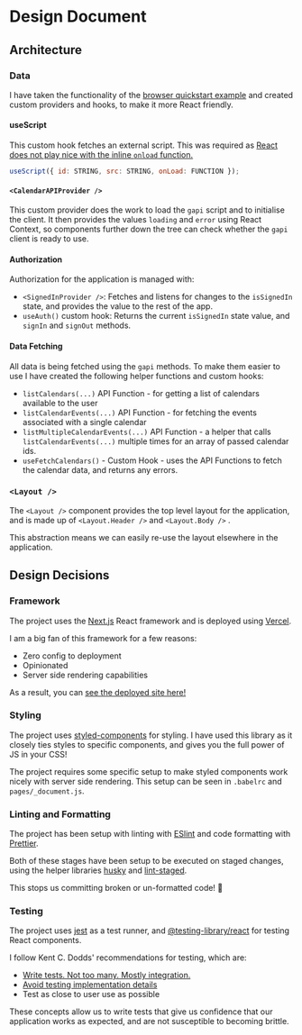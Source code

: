 # Design Document

## Architecture

### Data

I have taken the functionality of the [browser quickstart example](https://developers.google.com/calendar/quickstart/js) and created custom providers and hooks, to make it more React friendly.

#### useScript

This custom hook fetches an external script. This was required as [React does not play nice with the inline `onload` function.](https://github.com/facebook/react/issues/13863)

```javascript
useScript({ id: STRING, src: STRING, onLoad: FUNCTION });
```

#### `<CalendarAPIProvider />`

This custom provider does the work to load the `gapi` script and to initialise the client. It then provides the values `loading` and `error` using React Context, so components further down the tree can check whether the `gapi` client is ready to use.

#### Authorization

Authorization for the application is managed with:

- `<SignedInProvider />`: Fetches and listens for changes to the `isSignedIn` state, and provides the value to the rest of the app.
- `useAuth()` custom hook: Returns the current `isSignedIn` state value, and `signIn` and `signOut` methods.

#### Data Fetching

All data is being fetched using the `gapi` methods. To make them easier to use I have created the following helper functions and custom hooks:

- `listCalendars(...)` API Function - for getting a list of calendars available to the user
- `listCalendarEvents(...)` API Function - for fetching the events associated with a single calendar
- `listMultipleCalendarEvents(...)` API Function - a helper that calls `listCalendarEvents(...)` multiple times for an array of passed calendar ids.
- `useFetchCalendars()` - Custom Hook - uses the API Functions to fetch the calendar data, and returns any errors.

### `<Layout />`

The `<Layout />` component provides the top level layout for the application, and is made up of `<Layout.Header />` and `<Layout.Body />` .

This abstraction means we can easily re-use the layout elsewhere in the application.

## Design Decisions

### Framework

The project uses the [Next.js](https://nextjs.org/) React framework and is deployed using [Vercel](https://vercel.com/).

I am a big fan of this framework for a few reasons:

- Zero config to deployment
- Opinionated
- Server side rendering capabilities

As a result, you can [see the deployed site here!](https://bristol-to-toronto.vercel.app/)

### Styling

The project uses [styled-components](https://styled-components.com/) for styling. I have used this library as it closely ties styles to specific components, and gives you the full power of JS in your CSS!

The project requires some specific setup to make styled components work nicely with server side rendering. This setup can be seen in `.babelrc` and `pages/_document.js`.

### Linting and Formatting

The project has been setup with linting with [ESlint](https://eslint.org/) and code formatting with [Prettier](https://prettier.io/).

Both of these stages have been setup to be executed on staged changes, using the helper libraries [husky](https://github.com/typicode/husky) and [lint-staged](https://github.com/okonet/lint-staged).

This stops us committing broken or un-formatted code! 🎉

### Testing

The project uses [jest](https://jestjs.io/) as a test runner, and [@testing-library/react](https://testing-library.com/docs/react-testing-library/intro/) for testing React components.

I follow Kent C. Dodds' recommendations for testing, which are:

- [Write tests. Not too many. Mostly integration.](https://kentcdodds.com/blog/write-tests)
- [Avoid testing implementation details](https://kentcdodds.com/blog/testing-implementation-details)
- Test as close to user use as possible

These concepts allow us to write tests that give us confidence that our application works as expected, and are not susceptible to becoming brittle.
